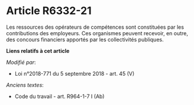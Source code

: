 # Article R6332-21

Les ressources des   opérateurs de compétences sont constituées par les contributions des employeurs. Ces organismes peuvent
recevoir, en outre, des concours financiers apportés par les collectivités publiques.

**Liens relatifs à cet article**

_Modifié par_:

  - Loi n°2018-771 du 5 septembre 2018 - art. 45 (V)

_Anciens textes_:

  - Code du travail - art. R964-1-7 I (Ab)
